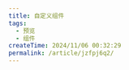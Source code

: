 ```yaml
---
title: 自定义组件
tags:
  - 预览
  - 组件
createTime: 2024/11/06 00:32:29
permalink: /article/jzfpj6q2/
---
```


<CustomComponent />
